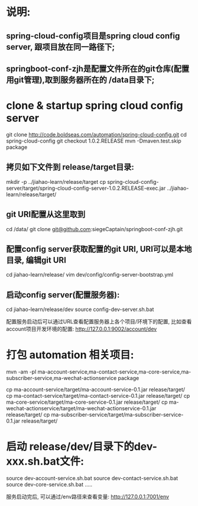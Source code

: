 # 说明:
 ## spring-cloud-config项目是spring cloud config server, 跟项目放在同一路径下;
 ## springboot-conf-zjh是配置文件所在的git仓库(配置用git管理),取到服务器所在的 /data目录下;

# clone & startup spring cloud config server

git clone http://code.boldseas.com/automation/spring-cloud-config.git
cd spring-cloud-config
git checkout 1.0.2.RELEASE
mvn -Dmaven.test.skip package

## 拷贝如下文件到 release/target目录:
mkdir -p ../jiahao-learn/release/target
cp spring-cloud-config-server/target/spring-cloud-config-server-1.0.2.RELEASE-exec.jar ../jiahao-learn/release/target/

##  git URI配置从这里取到
cd /data/
git clone git@github.com:siegeCaptain/springboot-conf-zjh.git

## 配置config server获取配置的git URI, URI可以是本地目录, 编辑git URI
cd jiahao-learn/release/
vim dev/config/config-server-bootstrap.yml

## 启动config server(配置服务器):
cd jiahao-learn/release/dev
source config-dev-server.sh.bat

配置服务启动后可以通过URL查看配置服务器上各个项目/环境下的配置, 比如查看account项目开发环境的配置:
    http://127.0.0.1:9002/account/dev

# 打包 automation 相关项目:
 mvn -am -pl ma-account-service,ma-contact-service,ma-core-service,ma-subscriber-service,ma-wechat-actionservice package


 cp ma-account-service/target/ma-account-service-0.1.jar release/target/
 cp ma-contact-service/target/ma-contact-service-0.1.jar release/target/
 cp ma-core-service/target/ma-core-service-0.1.jar release/target/
 cp ma-wechat-actionservice/target/ma-wechat-actionservice-0.1.jar release/target/
 cp ma-subscriber-service/target/ma-subscriber-service-0.1.jar release/target/

# 启动 release/dev/目录下的dev-xxx.sh.bat文件:
source dev-account-service.sh.bat
source dev-contact-service.sh.bat
source dev-core-service.sh.bat
.....

服务启动完后, 可以通过/env路径来查看变量:
    http://127.0.0.1:7001/env
